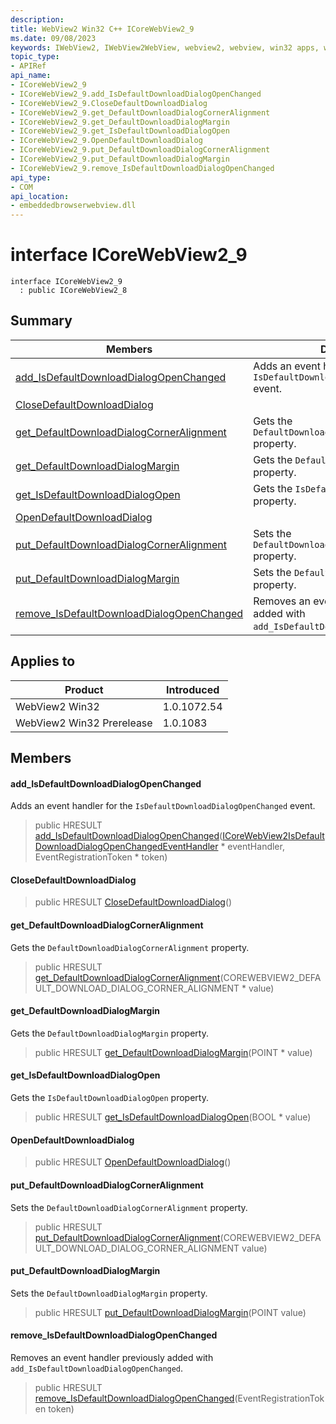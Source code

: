 ```yaml
---
description: 
title: WebView2 Win32 C++ ICoreWebView2_9
ms.date: 09/08/2023
keywords: IWebView2, IWebView2WebView, webview2, webview, win32 apps, win32, edge, ICoreWebView2, ICoreWebView2Controller, browser control, edge html, ICoreWebView2_9
topic_type: 
- APIRef
api_name:
- ICoreWebView2_9
- ICoreWebView2_9.add_IsDefaultDownloadDialogOpenChanged
- ICoreWebView2_9.CloseDefaultDownloadDialog
- ICoreWebView2_9.get_DefaultDownloadDialogCornerAlignment
- ICoreWebView2_9.get_DefaultDownloadDialogMargin
- ICoreWebView2_9.get_IsDefaultDownloadDialogOpen
- ICoreWebView2_9.OpenDefaultDownloadDialog
- ICoreWebView2_9.put_DefaultDownloadDialogCornerAlignment
- ICoreWebView2_9.put_DefaultDownloadDialogMargin
- ICoreWebView2_9.remove_IsDefaultDownloadDialogOpenChanged
api_type:
- COM
api_location:
- embeddedbrowserwebview.dll
---
```


# interface ICoreWebView2_9

```
interface ICoreWebView2_9
  : public ICoreWebView2_8
```

## Summary

 Members                        | Descriptions
--------------------------------|---------------------------------------------
[add_IsDefaultDownloadDialogOpenChanged](#add_isdefaultdownloaddialogopenchanged) | Adds an event handler for the `IsDefaultDownloadDialogOpenChanged` event.
[CloseDefaultDownloadDialog](#closedefaultdownloaddialog) | 
[get_DefaultDownloadDialogCornerAlignment](#get_defaultdownloaddialogcorneralignment) | Gets the `DefaultDownloadDialogCornerAlignment` property.
[get_DefaultDownloadDialogMargin](#get_defaultdownloaddialogmargin) | Gets the `DefaultDownloadDialogMargin` property.
[get_IsDefaultDownloadDialogOpen](#get_isdefaultdownloaddialogopen) | Gets the `IsDefaultDownloadDialogOpen` property.
[OpenDefaultDownloadDialog](#opendefaultdownloaddialog) | 
[put_DefaultDownloadDialogCornerAlignment](#put_defaultdownloaddialogcorneralignment) | Sets the `DefaultDownloadDialogCornerAlignment` property.
[put_DefaultDownloadDialogMargin](#put_defaultdownloaddialogmargin) | Sets the `DefaultDownloadDialogMargin` property.
[remove_IsDefaultDownloadDialogOpenChanged](#remove_isdefaultdownloaddialogopenchanged) | Removes an event handler previously added with `add_IsDefaultDownloadDialogOpenChanged`.

## Applies to

Product                         | Introduced
--------------------------------|---------------------------------------------
WebView2 Win32            |    1.0.1072.54
WebView2 Win32 Prerelease |    1.0.1083

## Members

#### add_IsDefaultDownloadDialogOpenChanged

Adds an event handler for the `IsDefaultDownloadDialogOpenChanged` event.

> public HRESULT [add_IsDefaultDownloadDialogOpenChanged](#add_isdefaultdownloaddialogopenchanged)([ICoreWebView2IsDefaultDownloadDialogOpenChangedEventHandler](icorewebview2isdefaultdownloaddialogopenchangedeventhandler.md) * eventHandler, EventRegistrationToken * token)

#### CloseDefaultDownloadDialog

> public HRESULT [CloseDefaultDownloadDialog](#closedefaultdownloaddialog)()

#### get_DefaultDownloadDialogCornerAlignment

Gets the `DefaultDownloadDialogCornerAlignment` property.

> public HRESULT [get_DefaultDownloadDialogCornerAlignment](#get_defaultdownloaddialogcorneralignment)(COREWEBVIEW2_DEFAULT_DOWNLOAD_DIALOG_CORNER_ALIGNMENT * value)

#### get_DefaultDownloadDialogMargin

Gets the `DefaultDownloadDialogMargin` property.

> public HRESULT [get_DefaultDownloadDialogMargin](#get_defaultdownloaddialogmargin)(POINT * value)

#### get_IsDefaultDownloadDialogOpen

Gets the `IsDefaultDownloadDialogOpen` property.

> public HRESULT [get_IsDefaultDownloadDialogOpen](#get_isdefaultdownloaddialogopen)(BOOL * value)

#### OpenDefaultDownloadDialog

> public HRESULT [OpenDefaultDownloadDialog](#opendefaultdownloaddialog)()

#### put_DefaultDownloadDialogCornerAlignment

Sets the `DefaultDownloadDialogCornerAlignment` property.

> public HRESULT [put_DefaultDownloadDialogCornerAlignment](#put_defaultdownloaddialogcorneralignment)(COREWEBVIEW2_DEFAULT_DOWNLOAD_DIALOG_CORNER_ALIGNMENT value)

#### put_DefaultDownloadDialogMargin

Sets the `DefaultDownloadDialogMargin` property.

> public HRESULT [put_DefaultDownloadDialogMargin](#put_defaultdownloaddialogmargin)(POINT value)

#### remove_IsDefaultDownloadDialogOpenChanged

Removes an event handler previously added with `add_IsDefaultDownloadDialogOpenChanged`.

> public HRESULT [remove_IsDefaultDownloadDialogOpenChanged](#remove_isdefaultdownloaddialogopenchanged)(EventRegistrationToken token)

